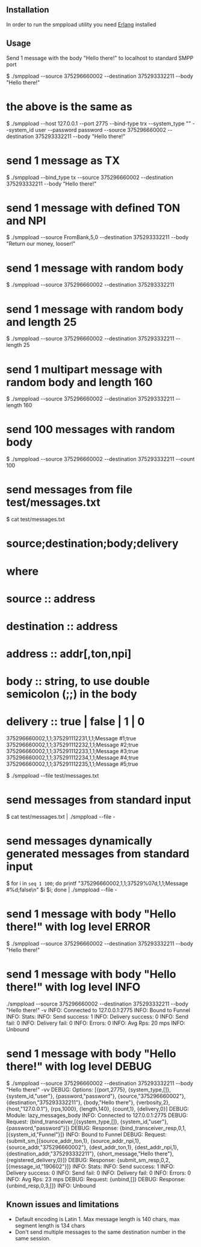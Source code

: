 Installation
------------

In order to run the smppload utility you need [Erlang](http://www.erlang.org/) installed

Usage
-----

Send 1 message with the body "Hello there!" to localhost to standard SMPP port

  $ ./smppload --source 375296660002 --destination 375293332211 --body "Hello there!"

# the above is the same as
$ ./smppload --host 127.0.0.1 --port 2775 --bind-type trx --system_type "" --system_id user --password password --source 375296660002 --destination 375293332211 --body "Hello there!"

# send 1 message as TX
$ ./smppload --bind_type tx --source 375296660002 --destination 375293332211 --body "Hello there!"

# send 1 message with defined TON and NPI
$ ./smppload --source FromBank,5,0 --destination 375293332211 --body "Return our money, looser!"

# send 1 message with random body
$ ./smppload --source 375296660002 --destination 375293332211

# send 1 message with random body and length 25
$ ./smppload --source 375296660002 --destination 375293332211 --length 25

# send 1 multipart message with random body and length 160
$ ./smppload --source 375296660002 --destination 375293332211 --length 160

# send 100 messages with random body
$ ./smppload --source 375296660002 --destination 375293332211 --count 100

# send messages from file test/messages.txt
$ cat test/messages.txt
# source;destination;body;delivery
# where
#   source :: address
#   destination :: address
#   address :: addr[,ton,npi]
#   body :: string, to use double semicolon (;;) in the body
#   delivery :: true | false | 1 | 0

375296660002,1,1;375291112231,1,1;Message #1;true
375296660002,1,1;375291112232,1,1;Message #2;true
375296660002,1,1;375291112233,1,1;Message #3;true
375296660002,1,1;375291112234,1,1;Message #4;true
375296660002,1,1;375291112235,1,1;Message #5;true

$ ./smppload --file test/messages.txt

# send messages from standard input
$ cat test/messages.txt | ./smppload --file -

# send messages dynamically generated messages from standard input
$ for i in `seq 1 100`; do printf "375296660002,1,1;37529%07d,1,1;Message #%d;false\n" $i $i; done | ./smppload --file -

# send 1 message with body "Hello there!" with log level ERROR
$ ./smppload --source 375296660002 --destination 375293332211 --body "Hello there!"

# send 1 message with body "Hello there!" with log level INFO
./smppload --source 375296660002 --destination 375293332211 --body "Hello there!" -v
INFO:  Connected to 127.0.0.1:2775
INFO:  Bound to Funnel
INFO:  Stats:
INFO:     Send success:     1
INFO:     Delivery success: 0
INFO:     Send fail:        0
INFO:     Delivery fail:    0
INFO:     Errors:           0
INFO:     Avg Rps:          20 mps
INFO:  Unbound

# send 1 message with body "Hello there!" with log level DEBUG
$ ./smppload --source 375296660002 --destination 375293332211 --body "Hello there!" -vv
DEBUG: Options: [{port,2775},
                 {system_type,[]},
                 {system_id,"user"},
                 {password,"password"},
                 {source,"375296660002"},
                 {destination,"375293332211"},
                 {body,"Hello there"},
                 {verbosity,2},
                 {host,"127.0.0.1"},
                 {rps,1000},
                 {length,140},
                 {count,1},
                 {delivery,0}]
DEBUG: Module: lazy_messages_body
INFO:  Connected to 127.0.0.1:2775
DEBUG: Request: {bind_transceiver,[{system_type,[]},
                                   {system_id,"user"},
                                   {password,"password"}]}
DEBUG: Response: {bind_transceiver_resp,0,1,[{system_id,"Funnel"}]}
INFO:  Bound to Funnel
DEBUG: Request: {submit_sm,[{source_addr_ton,1},
                            {source_addr_npi,1},
                            {source_addr,"375296660002"},
                            {dest_addr_ton,1},
                            {dest_addr_npi,1},
                            {destination_addr,"375293332211"},
                            {short_message,"Hello there"},
                            {registered_delivery,0}]}
DEBUG: Response: {submit_sm_resp,0,2,[{message_id,"190602"}]}
INFO:  Stats:
INFO:     Send success:     1
INFO:     Delivery success: 0
INFO:     Send fail:        0
INFO:     Delivery fail:    0
INFO:     Errors:           0
INFO:     Avg Rps:          23 mps
DEBUG: Request: {unbind,[]}
DEBUG: Response: {unbind_resp,0,3,[]}
INFO:  Unbound

Known issues and limitations
----------------------------

* Default encoding is Latin 1. Max message length is 140 chars, max segment length is 134 chars
* Don't send multiple messages to the same destination number in the same session.
